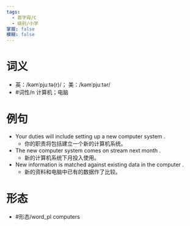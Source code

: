 ```yaml
---
tags:
  - 首字母/C
  - 级别/小学
掌握: false
模糊: false
---
```

# 词义
- 英：/kəmˈpjuːtə(r)/； 美：/kəmˈpjuːtər/
- #词性/n  计算机；电脑
# 例句
- Your duties will include setting up a new computer system .
	- 你的职责将包括建立一个新的计算机系统。
- The new computer system comes on stream next month .
	- 新的计算机系统下月投入使用。
- New information is matched against existing data in the computer .
	- 新的资料和电脑中已有的数据作了比较。
# 形态
- #形态/word_pl computers
